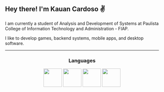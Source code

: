 ## Hey there! I'm Kauan Cardoso :v:

I am currently a student of Analysis and Development of Systems at Paulista College of Information Technology and Administration - FIAP.

I like to develop games, backend systems, mobile apps, and desktop software.

<hr/>

<div align = center>
<h3>Languages</h3>
  <img height="60px" src="https://cdn.jsdelivr.net/gh/devicons/devicon@latest/icons/csharp/csharp-original.svg" />
<!--   <img height="60px" src="https://cdn.jsdelivr.net/gh/devicons/devicon@latest/icons/rust/rust-original.svg" /> -->
  <img height="60px" src="https://cdn.jsdelivr.net/gh/devicons/devicon@latest/icons/kotlin/kotlin-original.svg" />
  <img height="60px" src="https://cdn.jsdelivr.net/gh/devicons/devicon@latest/icons/jetpackcompose/jetpackcompose-original.svg" />       
  <img  height="60px" src="https://cdn.jsdelivr.net/gh/devicons/devicon@latest/icons/javascript/javascript-original.svg" />

</div>
